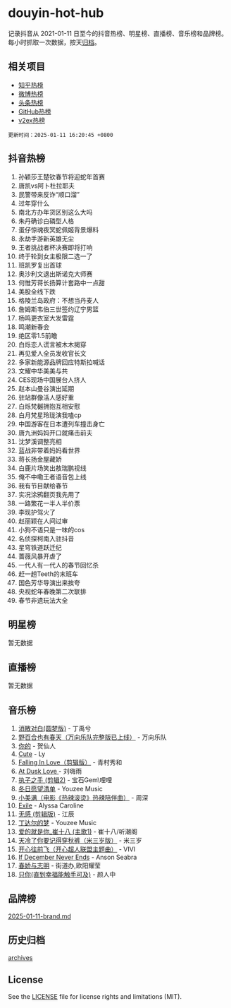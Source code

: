 # douyin-hot-hub

记录抖音从 2021-01-11 日至今的抖音热榜、明星榜、直播榜、音乐榜和品牌榜。每小时抓取一次数据，按天[归档](archives)。

## 相关项目

- [知乎热榜](https://github.com/lonnyzhang423/zhihu-hot-hub)
- [微博热榜](https://github.com/lonnyzhang423/weibo-hot-hub)
- [头条热榜](https://github.com/lonnyzhang423/toutiao-hot-hub)
- [GitHub热榜](https://github.com/lonnyzhang423/github-hot-hub)
- [v2ex热榜](https://github.com/lonnyzhang423/v2ex-hot-hub)


`更新时间：2025-01-11 16:20:45 +0800`

## 抖音热榜

1. 孙颖莎王楚钦春节将迎蛇年首赛
1. 唐凯vs阿卜杜拉耶夫
1. 民警带来反诈“顺口溜”
1. 过年穿什么
1. 南北方办年货区别这么大吗
1. 朱丹确诊白磷型人格
1. 蛋仔惊魂夜冥蛇佩姬背景爆料
1. 永劫手游新英雄无尘
1. 王者挑战者杯决赛即将打响
1. 终于轮到女主极限二选一了
1. 班凯罗复出首球
1. 奥沙利文退出斯诺克大师赛
1. 何惟芳蒋长扬算计套路中一点甜
1. 美股全线下跌
1. 格陵兰岛政府：不想当丹麦人
1. 詹姆斯韦伯三世签约辽宁男篮
1. 杨鸣更衣室大发雷霆
1. 鸣潮新春会
1. 绝区零1.5前瞻
1. 白烁恋人谎言被木木揭穿
1. 再见爱人全员发收官长文
1. 多家新能源品牌回应特斯拉喊话
1. 文耀中华美美与共
1. CES现场中国展台人挤人
1. 赵本山曼谷演出延期
1. 驻站群像活人感好重
1. 白烁梵樾拥抱互相安慰
1. 白月梵星玲珑演我嗑cp
1. 中国游客在日本遭列车撞击身亡
1. 唐九洲妈妈开口就痛击前夫
1. 沈梦溪调整亮相
1. 蓝战非带着妈妈看世界
1. 蒋长扬金屋藏娇
1. 白鹿片场笑出敖瑞鹏视线
1. 俺不中嘞王者语音包上线
1. 我有节目献给春节
1. 实况涂鸦翻页我先用了
1. 一路繁花一半人半价票
1. 李现护驾火了
1. 赵丽颖在人间过审
1. 小狗不语只是一味的cos
1. 名侦探柯南入驻抖音
1. 星穹铁道跃迁纪
1. 蔷薇风暴开虐了
1. 一代人有一代人的春节回忆杀
1. 赶一趟Teeth的末班车
1. 国色芳华导演出来挨夸
1. 央视蛇年春晚第二次联排
1. 春节非遗玩法大全

## 明星榜

暂无数据

## 直播榜

暂无数据

## 音乐榜

1. [消散对白(圆梦版)](https://sf5-hl-cdn-tos.douyinstatic.com/obj/tos-cn-ve-2774/og4jB5I5IizzoZVAAAzWgBMAsMDWoArfwBOiFs) - 丁禹兮
1. [野百合也有春天（万向乐队完整版已上线）](https://sf5-hl-cdn-tos.douyinstatic.com/obj/tos-cn-ve-2774/oMnUxhRAMiAGBqDtIPBQ7ACYQZFlJCftcgeDJE) - 万向乐队
1. [你的](https://sf5-hl-cdn-tos.douyinstatic.com/obj/tos-cn-ve-2774/oYuIeKf42jB7sEV6B2upMdpYAgfrQWj0FeRegh) - 贺仙人
1. [Cute](https://sf5-hl-cdn-tos.douyinstatic.com/obj/tos-cn-ve-2774/o4IbIzHWKAAB4wsS5qMBRiiAlEBGTpQRNfFvuo) - Ly
1. [Falling In Love（剪辑版）](https://sf5-hl-cdn-tos.douyinstatic.com/obj/tos-cn-ve-2774/o8ajpA8zzgBPahbBIO8AcKGBLJezFCRd1wfP9f) - 青村秀和
1. [ At Dusk  Love ](https://sf5-hl-cdn-tos.douyinstatic.com/obj/tos-cn-ve-2774/o8CrpCf5CaYgI4ZrtQgMQAFEfuGqNnRSDQAPBc) - 刘嗨雨
1. [执子之手 (剪辑2)](https://sf5-hl-cdn-tos.douyinstatic.com/obj/tos-cn-ve-2774/oUoZLQjCc31XzqsBnBQUNgeKtYPBcgbFDwtfcu) - 宝石Gem\哩哩
1. [冬日愿望清单](https://sf5-hl-cdn-tos.douyinstatic.com/obj/tos-cn-ve-2774/oIIgUOeamCFCVAzxN6MFRLIBlLGpUqQxeeHrLE) - Youzee Music
1. [小美满（电影《热辣滚烫》热辣陪伴曲）](https://sf5-hl-cdn-tos.douyinstatic.com/obj/tos-cn-ve-2774/o0GAn2lSgfZIDUgtevCGDQYnFg4CwnrBaxbTZL) - 周深
1. [Exile](https://sf5-hl-cdn-tos.douyinstatic.com/obj/tos-cn-ve-2774/oYj4gAQTknKE3WW0Je8KGmQ7z1cA4FefwtbufD) - Alyssa Caroline
1. [无感 (剪辑版)](https://sf5-hl-cdn-tos.douyinstatic.com/obj/tos-cn-ve-2774/o0eIsUzJBDlQaQFC5OFlgbMEZC1TFYBftOBn6p) - 江辰
1. [丁达尔的梦](https://sf6-cdn-tos.douyinstatic.com/obj/tos-cn-ve-2774/oMU3WirUZBVQkAC9ccG5P2IQirziZM2RTInUY) - Youzee Music
1. [爱的就是你_崔十八 (主歌1)](https://sf3-cdn-tos.douyinstatic.com/obj/tos-cn-ve-2774/oI5BO5DhFZ6UTcNCnZaOCBLtZ7WIMQGfgnXf5E) - 崔十八/听潮阁
1. [天冷了你要记得穿秋裤（米三岁版）](https://sf5-hl-cdn-tos.douyinstatic.com/obj/tos-cn-ve-2774/oQlIwVIDWiZ6BQilAorS7MA0AgCkQDvcZAdm1) - 米三岁
1. [开心往前飞（开心超人联盟主题曲）](https://sf5-hl-cdn-tos.douyinstatic.com/obj/tos-cn-ve-2774/9d8fb7c82cf1421fb93a9fe925275e0a) - VIVI
1. [If December Never Ends](https://sf5-hl-cdn-tos.douyinstatic.com/obj/tos-cn-ve-2774/oY1IQMoTgCFIBg8RZifyqlBBt1UFgitTYmxeOS) - Anson Seabra
1. [春娇与志明](https://sf6-cdn-tos.douyinstatic.com/obj/tos-cn-ve-2774/e530d8fceb7044b39707d7f9ff54add1) - 街道办,欧阳耀莹
1. [只你(直到幸福能触手可及)](https://sf5-hl-cdn-tos.douyinstatic.com/obj/tos-cn-ve-2774/o0lBkRDzFTeaVSUz3ZZSCBVtZ5DIMQGfgmEAuE) - 颜人中

## 品牌榜

[2025-01-11-brand.md](archives/2025-01-11-brand.md)

## 历史归档

[archives](archives)

## License

See the [LICENSE](LICENSE) file for license rights and limitations (MIT).
